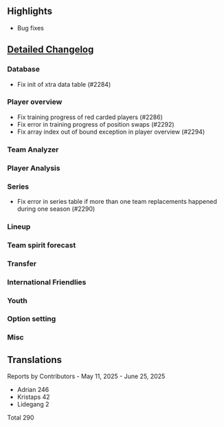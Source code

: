 ## Highlights

* Bug fixes

## [Detailed Changelog](https://github.com/ho-dev/HattrickOrganizer/milestone/29)

### Database
* Fix init of xtra data table (#2284)

### Player overview
* Fix training progress of red carded players (#2286)
* Fix error in training progress of position swaps (#2292)
* Fix array index out of bound exception in player overview (#2294)

### Team Analyzer

### Player Analysis

### Series
* Fix error in series table if more than one team replacements happened during one season (#2290)

### Lineup

### Team spirit forecast

### Transfer

### International Friendlies

### Youth

### Option setting

### Misc

## Translations

Reports by Contributors - May 11, 2025 - June 25, 2025

* Adrian 246
* Kristaps 42
* Lidegang 2

Total 290